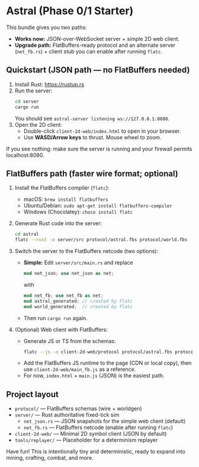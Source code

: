 # Astral (Phase 0/1 Starter)

This bundle gives you two paths:
- **Works now:** JSON-over-WebSocket server + simple 2D web client.
- **Upgrade path:** FlatBuffers-ready protocol and an alternate server (`net_fb.rs`) + client stub you can enable after running `flatc`.

## Quickstart (JSON path — no FlatBuffers needed)

1. Install Rust: https://rustup.rs
2. Run the server:
   ```bash
   cd server
   cargo run
   ```
   You should see `astral-server listening ws://127.0.0.1:8080`.
3. Open the 2D client:
   - Double-click `client-2d-web/index.html` to open in your browser.
   - Use **WASD/Arrow keys** to thrust. Mouse wheel to zoom.

If you see nothing: make sure the server is running and your firewall permits localhost:8080.

## FlatBuffers path (faster wire format; optional)

1. Install the FlatBuffers compiler (`flatc`):  
   - macOS: `brew install flatbuffers`  
   - Ubuntu/Debian: `sudo apt-get install flatbuffers-compiler`  
   - Windows (Chocolatey): `choco install flatc`

2. Generate Rust code into the server:
   ```bash
   cd astral
   flatc --rust -o server/src protocol/astral.fbs protocol/world.fbs
   ```

3. Switch the server to the FlatBuffers netcode (two options):
   - **Simple:** Edit `server/src/main.rs` and replace
     ```rust
     mod net_json; use net_json as net;
     ```
     with
     ```rust
     mod net_fb; use net_fb as net;
     mod astral_generated; // created by flatc
     mod world_generated;  // created by flatc
     ```
   - Then run `cargo run` again.

4. (Optional) Web client with FlatBuffers:
   - Generate JS or TS from the schemas:
     ```bash
     flatc --js -o client-2d-web/protocol protocol/astral.fbs protocol/world.fbs
     ```
   - Add the FlatBuffers JS runtime to the page (CDN or local copy), then use `client-2d-web/main_fb.js` as a reference.
   - For now, `index.html` + `main.js` (JSON) is the easiest path.

## Project layout

- `protocol/` — FlatBuffers schemas (wire + worldgen)
- `server/` — Rust authoritative fixed-tick sim
  - `net_json.rs` — JSON snapshots for the simple web client (default)
  - `net_fb.rs` — FlatBuffers netcode (enable after running `flatc`)
- `client-2d-web/` — Minimal 2D symbol client (JSON by default)
- `tools/replayer/` — Placeholder for a determinism replayer

Have fun! This is intentionally tiny and deterministic, ready to expand into mining, crafting, combat, and more.
